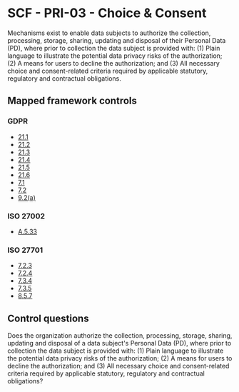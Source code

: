 # SCF - PRI-03 - Choice & Consent
Mechanisms exist to enable data subjects to authorize the collection, processing, storage, sharing, updating and disposal of their Personal Data (PD), where prior to collection the data subject is provided with:
(1) Plain language to illustrate the potential data privacy risks of the authorization; 
(2) A means for users to decline the authorization; and
(3) All necessary choice and consent-related criteria required by applicable statutory, regulatory and contractual obligations.

## Mapped framework controls
### GDPR
- [21.1](../gdpr/21.md#211)
- [21.2](../gdpr/21.md#212)
- [21.3](../gdpr/21.md#213)
- [21.4](../gdpr/21.md#214)
- [21.5](../gdpr/21.md#215)
- [21.6](../gdpr/21.md#216)
- [7.1](../gdpr/7.md#71)
- [7.2](../gdpr/7.md#72)
- [9.2(a)](../gdpr/9.md#92%28a%29)
  
### ISO 27002
- [A.5.33](../iso27002/a-5.md#a533)
  
### ISO 27701
- [7.2.3](../iso27701/723.md)
- [7.2.4](../iso27701/724.md)
- [7.3.4](../iso27701/734.md)
- [7.3.5](../iso27701/735.md)
- [8.5.7](../iso27701/857.md)
  
## Control questions
Does the organization authorize the collection, processing, storage, sharing, updating and disposal of a data subject's Personal Data (PD), where prior to collection the data subject is provided with:
 (1) Plain language to illustrate the potential data privacy risks of the authorization; 
 (2) A means for users to decline the authorization; and
 (3) All necessary choice and consent-related criteria required by applicable statutory, regulatory and contractual obligations?
  